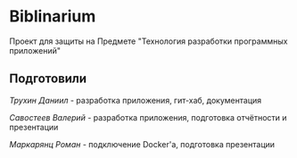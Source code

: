# Biblinarium
Проект для защиты на Предмете "Технология разработки программных приложений"

## Подготовили
<i>Трухин Даниил</i> - разработка приложения, гит-хаб, документация

<i>Савостеев Валерий</i> - разработка приложения, подготовка отчётности и презентации

<i>Маркарянц Роман</i> - подключение Docker'a, подготовка презентации
